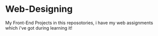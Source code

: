 # Web-Designing
My Front-End Projects
in this reposotories, i have my web assignments which i've got during learning it!
